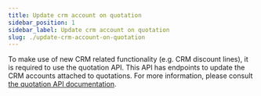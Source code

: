 ```yaml
---
title: Update crm account on quotation
sidebar_position: 1
sidebar_label: Update crm account on quotation
slug: ./update-crm-account-on-quotation
---
```


To make use of new CRM related functionality (e.g. CRM discount lines),
it is required to use the quotation API. This API has endpoints to
update the CRM accounts attached to quotations. For more information,
please consult [the quotation API documentation](/docs/spec/quotation/elfsquad-web-quotationapi).

